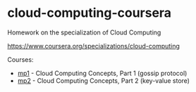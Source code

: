 # cloud-computing-coursera
Homework on the specialization of Cloud Computing

https://www.coursera.org/specializations/cloud-computing

Courses:
* [mp1](https://github.com/Jaitl/cloud-computing-coursera/tree/master/mp1) - Cloud Computing Concepts, Part 1 (gossip protocol)
* [mp2](https://github.com/Jaitl/cloud-computing-coursera/tree/master/mp2) - Cloud Computing Concepts, Part 2 (key-value store)
